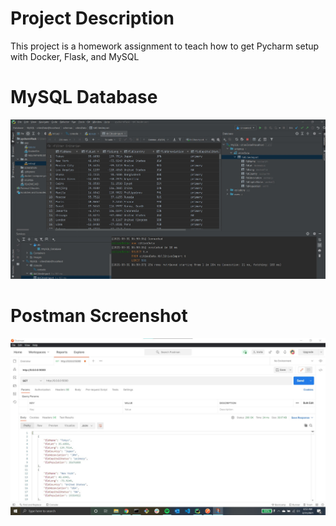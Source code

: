 # Project Description
This project is a homework assignment to teach how to get Pycharm setup with Docker, Flask, and MySQL
# MySQL Database
![mysql_pycharm_db_manager](screenshots/db.jpg)
# Postman Screenshot
![postman_request_output](screenshots/postman.jpg)
